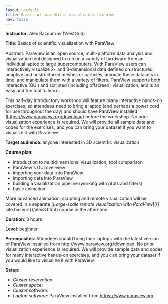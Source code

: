 ```yaml
---
layout: default
title: Basics of scientific visualization course
nav: false
---
```


**Instructor**: Alex Razoumov (WestGrid)

**Title**: Basics of scientific visualization with ParaView

Abstract: ParaView is an open source, multi-platform data analysis and visualization tool designed to run
on a variety of hardware from an individual laptop to large supercomputers. With ParaView users can
interactively visualize 2- and 3-dimensional data defined on structured, adaptive and unstructured meshes
or particles, animate these datasets in time, and manipulate them with a variety of filters. ParaView
supports both interactive (GUI) and scripted (including offscreen) visualization, and is an easy and fun
tool to learn.

This half-day introductory workshop will feature many interactive hands-on exercises, so attendees need
to bring a laptop (and perhaps a power cord for use throughout the day) and should have ParaView
installed (https://www.paraview.org/download) before the workshop. No prior visualization experience is
required. We will provide all sample data and codes for the exercises, and you can bring your dataset if
you want to visualize it with ParaView.

**Target audience**: anyone interested in 3D scientific visualization

**Course plan**:
- introduction to multidimensional visualization; tool comparison
- ParaView's GUI overview
- importing your data into ParaView
- importing data into ParaView
- building a visualization pipeline (working with plots and filters)
- basic animation

More advanced animation, scripting and remote visualization will be covered in a separate
[*Large-scale remote visualization with ParaView*]({{ site.baseurl}}/alex3.html) course in the afternoon.

**Duration**: 3 hours

**Level**: beginner

**Prerequisites**: Attendees should bring their laptops with the latest version of ParaView installed
from http://www.paraview.org/download. No prior visualization experience is required. We will provide
sample data and codes for many interactive hands-on exercises, and you can bring your dataset if you
would like to visualize it with ParaView.

**Setup**:
- *Cluster reservation*:
- *Cluster space*:
- *Cluster software*:
- *Laptop software*: ParaView installed from https://www.paraview.org
